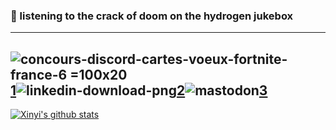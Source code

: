 ### 👋 listening to the crack of doom on the hydrogen jukebox
---
![concours-discord-cartes-voeux-fortnite-france-6 =100x20](https://user-images.githubusercontent.com/30137615/93686495-45134180-fa7c-11ea-881b-974f644fa908.png)[1]![linkedin-download-png](https://user-images.githubusercontent.com/30137615/93686946-5447be80-fa7f-11ea-9cfb-5514b3e881f2.jpg)[2]![mastodon](https://user-images.githubusercontent.com/30137615/93686949-57db4580-fa7f-11ea-8180-aff84180e42c.png)[3]
---


[![Xinyi's github stats](https://github-readme-stats.vercel.app/api?username=xinyixiang)](https://github.com/anuraghazra/github-readme-stats)

[1]: https://discord.gg/3WcypJ
[2]: https://www.linkedin.com/xinyixiang
[3]: https://m.cmx.im/invite/StYQneRa
